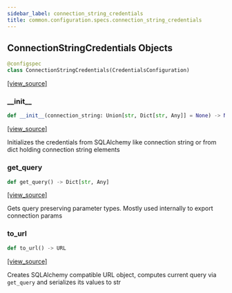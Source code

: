 ```yaml
---
sidebar_label: connection_string_credentials
title: common.configuration.specs.connection_string_credentials
---
```


## ConnectionStringCredentials Objects

```python
@configspec
class ConnectionStringCredentials(CredentialsConfiguration)
```

[[view_source]](https://github.com/dlt-hub/dlt/blob/f0690715274590fc4cacf1165e3661aaa7af1c15/dlt/common/configuration/specs/connection_string_credentials.py#L12)

### \_\_init\_\_

```python
def __init__(connection_string: Union[str, Dict[str, Any]] = None) -> None
```

[[view_source]](https://github.com/dlt-hub/dlt/blob/f0690715274590fc4cacf1165e3661aaa7af1c15/dlt/common/configuration/specs/connection_string_credentials.py#L29)

Initializes the credentials from SQLAlchemy like connection string or from dict holding connection string elements

### get\_query

```python
def get_query() -> Dict[str, Any]
```

[[view_source]](https://github.com/dlt-hub/dlt/blob/f0690715274590fc4cacf1165e3661aaa7af1c15/dlt/common/configuration/specs/connection_string_credentials.py#L56)

Gets query preserving parameter types. Mostly used internally to export connection params

### to\_url

```python
def to_url() -> URL
```

[[view_source]](https://github.com/dlt-hub/dlt/blob/f0690715274590fc4cacf1165e3661aaa7af1c15/dlt/common/configuration/specs/connection_string_credentials.py#L60)

Creates SQLAlchemy compatible URL object, computes current query via `get_query` and serializes its values to str

